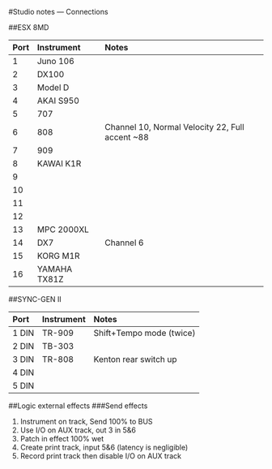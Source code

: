#Studio notes — Connections


##ESX 8MD

Port          | Instrument    | Notes
:------------ | :------------ | :------------
1             | Juno 106		|
2             | DX100			|
3             | Model D			|
4             | AKAI S950     |
5             | 707				|  
6             | 808				| Channel 10, Normal Velocity 22, Full accent ~88
7             | 909      		| 
8             | KAWAI K1R	|
9             |            	|
10            |           		|  
11            |		          | 
12            |					|
13            | MPC 2000XL		|
14            | DX7				| Channel 6
15            | KORG M1R		|
16            | YAMAHA TX81Z  |


##SYNC-GEN II

Port          | Instrument    | Notes
:------------ | :------------ | :------------
1 DIN         | TR-909        | Shift+Tempo mode (twice)
2 DIN         | TB-303
3 DIN         | TR-808        | Kenton rear switch up
4 DIN         | 
5 DIN         | 



##Logic external effects
###Send effects
1. Instrument on track, Send 100% to BUS
1. Use I/O on AUX track, out 3 in 5&6
1. Patch in effect 100% wet
1. Create print track, input 5&6 (latency is negligible)
1. Record print track then disable I/O on AUX track